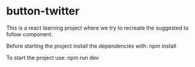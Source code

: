 # button-twitter
This is a react learning project where we try to recreate the suggested to follow component. 
 
Before starting the project install the dependencies with: npm install 
 
To start the project use: npm run dev 